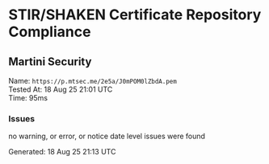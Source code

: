# STIR/SHAKEN Certificate Repository Compliance

## Martini Security

Name: `https://p.mtsec.me/2e5a/J0mPOM0lZbdA.pem`\
Tested At: 18 Aug 25 21:01 UTC\
Time: 95ms

### Issues

no warning, or error, or notice date level issues were found

Generated: 18 Aug 25 21:13 UTC
